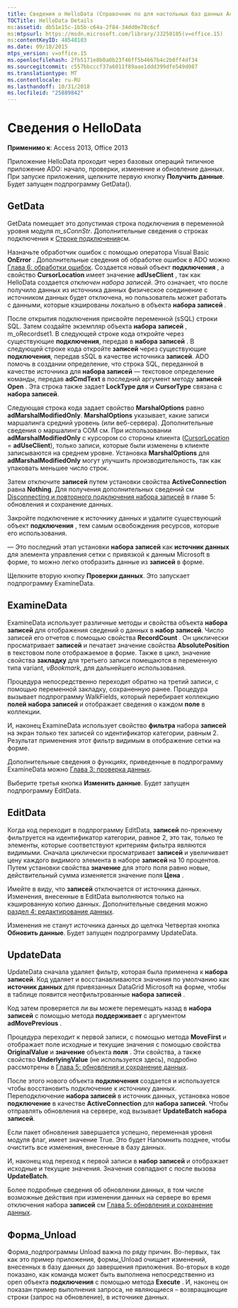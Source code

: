 ```yaml
---
title: Сведения о HelloData (Справочник по для настольных баз данных Access)
TOCTitle: HelloData Details
ms:assetid: db51e15c-1b5b-c64a-2f84-34dd0e78c6cf
ms:mtpsurl: https://msdn.microsoft.com/library/JJ250105(v=office.15)
ms:contentKeyID: 48548103
ms.date: 09/18/2015
mtps_version: v=office.15
ms.openlocfilehash: 2fb5171e8b0a0b23f46ff5b4667b4c2b0ff4df34
ms.sourcegitcommit: c557bbcccf37a6011f89aae1ddd399dfe549d087
ms.translationtype: MT
ms.contentlocale: ru-RU
ms.lasthandoff: 10/31/2018
ms.locfileid: "25889842"
---
```

# <a name="hellodata-details"></a>Сведения о HelloData


**Применимо к**: Access 2013, Office 2013

Приложение HelloData проходит через базовых операций типичное приложение ADO: начало, проверки, изменение и обновление данных. При запуске приложения, щелкните первую кнопку **Получить данные**. Будет запущен подпрограмму GetData().

## <a name="getdata"></a>GetData

GetData помещает это допустимая строка подключения в переменной уровня модуля *m\_sConnStr*. Дополнительные сведения о строках подключения к [Строке подключения](creating-the-connection-string.md)см.

Назначьте обработчик ошибок с помощью оператора Visual Basic **OnError** . Дополнительные сведения об обработке ошибок в ADO можно [Глава 6: обработки ошибок](chapter-6-error-handling.md). Создается новый объект **подключения** , а свойство **CursorLocation** имеет значение **adUseClient** , так как HelloData создается *отключен набора записей*. Это означает, что после получило данных из источника данных физическое соединение с источником данных будет отключена, но пользователь может работать с данными, которые кэшированы локально в объекта **набора записей** .

После открытия подключения присвойте переменной (sSQL) строки SQL. Затем создайте экземпляр объекта **набора записей** , m\_oRecordset1. В следующей строке кода откройте через существующие **подключения**, передав в **набора записей** . В следующей строке кода откройте **записей** через существующие **подключения**, передав sSQL в качестве источника **записей**. ADO помочь в создании определение, что строка SQL, переданной в качестве источника для **набора записей** — текстовое определение команды, передав **adCmdText** в последний аргумент методу **записей** **Open** . Эта строка также задает **LockType для** и **CursorType** связана с **набора записей**.

Следующая строка кода задает свойство **MarshalOptions** равно **adMarshalModifiedOnly**. **MarshalOptions** указывает, какие записи маршалинга средний уровень (или веб-сервера). Дополнительные сведения о маршалинга COM см. При использовании **adMarshalModifiedOnly** с курсором со стороны клиента ([CursorLocation](cursorlocation-property-ado.md) = **adUseClient**), только записи, которые были изменены в клиенте записываются на среднем уровне. Установка **MarshalOptions** для **adMarshalModifiedOnly** могут улучшить производительность, так как упаковать меньшее число строк.

Затем отключите **записей** путем установки свойства **ActiveConnection** равна **Nothing**. Для получения дополнительных сведений см [Disconnecting и повторного подключения набора записей](disconnecting-and-reconnecting-the-recordset.md) в главе 5: обновления и сохранение данных.

Закройте подключение к источнику данных и удалите существующий объект **подключения** , тем самым освобождения ресурсов, которые его использования.

— Это последний этап установки **набора записей** как **источник данных** для элемента управления сетки с привязкой к данным Microsoft в форме, то можно легко отобразить данные из **записей** в форме.

Щелкните вторую кнопку **Проверки данных**. Это запускает подпрограмму ExamineData.

## <a name="examinedata"></a>ExamineData

ExamineData использует различные методы и свойства объекта **набора записей** для отображения сведений о данных в **набор записей**. Число записей его отчетов с помощью свойства **RecordCount** . Он циклически просматривает **записей** и печатает значение свойства **AbsolutePosition** в текстовом поле отображаемое в форме. Также в цикл, значение свойства **закладку** для третьего записи помещаются в переменную типа variant, *vBookmark*, для дальнейшего использования.

Процедура непосредственно переходит обратно на третий записи, с помощью переменной закладку, сохраненную ранее. Процедура вызывает подпрограмму WalkFields, который перебирает коллекцию **полей** **набора записей** и отображает сведения о каждом **поле** в коллекции.

И, наконец ExamineData использует свойство **фильтра** набора **записей** на экран только тех записей со идентификатор категории, равным 2. Результат применения этот фильтр видимым в отображение сетки на форме.

Дополнительные сведения о функциях, приведенные в подпрограмму ExamineData можно [Глава 3: проверка данных](chapter-3-examining-data.md).

Выберите третья кнопка **Изменить данные**. Будет запущен подпрограмму EditData.

## <a name="editdata"></a>EditData

Когда код переходит в подпрограмму EditData, **записей** по-прежнему фильтруется на идентификатор категории, равное 2, это так, только те элементы, которые соответствуют критериям фильтра являются видимыми. Сначала циклически просматривает **записей** и увеличивает цену каждого видимого элемента в наборе **записей** на 10 процентов. Путем установки свойства **значение** для этого поля равно новые, действительный сумма изменяется значение поля **Цена** .

Имейте в виду, что **записей** отключается от источника данных. Изменения, внесенные в EditData выполняются только на кэшированную копию данных. Дополнительные сведения можно [раздел 4: редактирование данных](chapter-4-editing-data.md).

Изменения не станут источника данных до щелчка Четвертая кнопка **Обновить данные**. Будет запущен подпрограмму UpdateData.

## <a name="updatedata"></a>UpdateData

UpdateData сначала удаляет фильтр, которая была применена к **набора записей**. Код удаляет и восстанавливаются значения по умолчанию как **источник данных** для привязанных DataGrid Microsoft на форме, чтобы в таблице появится неотфильтрованные **набора записей** .

Код затем проверяется ли вы можете перемещать назад в **набора записей** с помощью метода **поддерживает** с аргументом **adMovePrevious** .

Процедура переходит к первой записи, с помощью метода **MoveFirst** и отображает поле исходные и текущие значения с помощью свойства **OriginalValue** и **значение** объекта **поля** . Эти свойства, а также свойство **UnderlyingValue** (не используется здесь), подробно рассмотрены в [Глава 5: обновления и сохранение данных](chapter-5-updating-and-persisting-data.md).

После этого нового объекта **подключения** создается и используется чтобы восстановить подключение к источнику данных. Переподключение **набора записей** в источник данных, установка новое **подключение** в качестве **ActiveConnection** для **набора записей**. Чтобы отправлять обновления на сервере, код вызывает **UpdateBatch** **набора записей**.

Если пакет обновления завершается успешно, переменная уровня модуля флаг, имеет значение True. Это будет Напомнить позднее, чтобы очистить все изменения, внесенные в базу данных.

И, наконец код переход к первой записи в **набор записей** и отображает исходные и текущие значения. Значения совпадают с после вызова **UpdateBatch**.

Более подробные сведения об обновлении данных, в том числе возможные действия при изменении данных на сервере во время отключения набора **записей** см [Глава 5: обновления и сохранение данных](chapter-5-updating-and-persisting-data.md).

## <a name="formunload"></a>Форма\_Unload

Форма\_подпрограммы Unload важна по ряду причин. Во-первых, так как это пример приложения, формы\_Unload очищает изменений, внесенных в базу данных до завершения приложения. Во-вторых в коде показано, как команда может быть выполнена непосредственно из open объекта **подключения** с помощью метода **Execute** . И, наконец он показан пример выполнения запроса, не являющиеся – возвращающие строки (запрос на обновление), в источнике данных.

